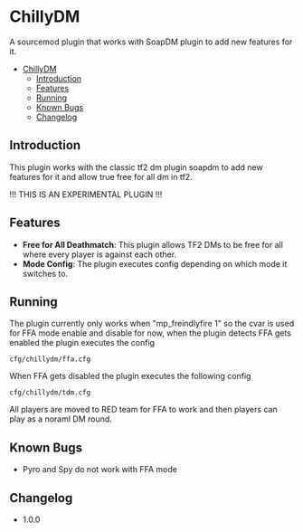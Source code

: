 # ChillyDM

A sourcemod plugin that works with SoapDM plugin to add new features for it.

- [ChillyDM](#chillydm)
    - [Introduction](#introduction)
    - [Features](#features)
    - [Running](#running)
    - [Known Bugs](#known-bugs)
    - [Changelog](#changelog)

## Introduction
This plugin works with the classic tf2 dm plugin soapdm to add new features for it and allow true free for all dm in tf2.

!!! THIS IS AN EXPERIMENTAL PLUGIN !!!

## Features
- **Free for All Deathmatch**: This plugin allows TF2 DMs to be free for all where every player is against each other.
- **Mode Config**: The plugin executes config depending on which mode it switches to.

## Running
The plugin currently only works when "mp_freindlyfire 1" so the cvar is used for FFA mode enable and disable for now, when the plugin detects FFA gets enabled the plugin executes the config
```
cfg/chillydm/ffa.cfg
```
When FFA gets disabled the plugin executes the following config
```
cfg/chillydm/tdm.cfg
```
All players are moved to RED team for FFA to work and then players can play as a noraml DM round.

## Known Bugs
- Pyro and Spy do not work with FFA mode

## Changelog
- 1.0.0